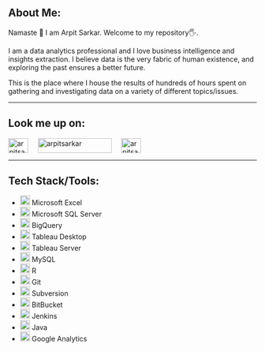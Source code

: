 <h2>About Me:</h2>

Namaste 🙏
I am Arpit Sarkar. Welcome to my repository🖐.

I am a data analytics professional and I love business intelligence and insights extraction.
I believe data is the very fabric of human existence, and exploring the past ensures a better future.

This is the place where I house the results of hundreds of hours spent on gathering and investigating data on a variety of different topics/issues.

---------------------------------------------------------------------------------------------------------------------------------------------------

<h2>Look me up on:</h2>

<a href="https://in.linkedin.com/in/arpit-sarkar-79364b196" target="blank"><img align="center" src="https://raw.githubusercontent.com/rahuldkjain/github-profile-readme-generator/master/src/images/icons/Social/linked-in-alt.svg" alt="arpitsarkar" height="30" width="40" /></a>
&nbsp;&nbsp;&nbsp;
<a href="https://public.tableau.com/app/profile/arpit.sarkar" target="blank"><img align="center" src="https://user-images.githubusercontent.com/100153057/155880992-4956eba8-3d02-44c1-9ff7-38325bc13bbf.png" alt="arpitsarkar" height="30" width="150" /></a>
&nbsp;&nbsp;&nbsp;
<a href="https://www.hackerrank.com/infernoblastsoff?hr_r=1" target="blank"><img align="center" src="https://raw.githubusercontent.com/rahuldkjain/github-profile-readme-generator/master/src/images/icons/Social/hackerrank.svg" alt="arpitsarkar" height="30" width="40" /></a>

---------------------------------------------------------------------------------------------------------------------------------------------------

<h2>Tech Stack/Tools:</h2>


- <img src="https://icons.iconarchive.com/icons/carlosjj/microsoft-office-2013/256/Excel-icon.png" width="20" height="20"> Microsoft Excel
- <img src="https://img.icons8.com/color/452/microsoft-sql-server.png" width="20" height="20"> Microsoft SQL Server
- <img src="https://www.clipartmax.com/png/full/200-2001825_bigquery-analytics-data-warehouse-google-cloud-big-query-icon.png" width="20" height="20"> BigQuery
- <img src="https://cdn.worldvectorlogo.com/logos/tableau-software.svg" width="20" height="20"> Tableau Desktop
- <img src="https://cdn.worldvectorlogo.com/logos/tableau-software.svg" width="20" height="20"> Tableau Server
- <img src="https://cdn-icons-png.flaticon.com/512/5968/5968313.png" width="20" height="20"> MySQL
- <img src="https://institute-and-faculty-of-actuaries.github.io/mlr-blog/post/intro-to-r/featured_hu0d3780a12abcebf2526a890a86d0f3ba_48148_720x0_resize_lanczos_2.png" width="20" height="20"> R
- <img src="https://upload.wikimedia.org/wikipedia/commons/3/3f/Git_icon.svg" width="20" height="20"> Git
- <img src="https://upload.wikimedia.org/wikipedia/commons/2/22/Apache_Subversion_logo.svg" width="20" height="20"> Subversion
- <img src="https://cdn.worldvectorlogo.com/logos/bitbucket-icon.svg" width="20" height="20"> BitBucket
- <img src="https://www.jenkins.io/images/logos/jenkins/jenkins.svg" width="20" height="20"> Jenkins
- <img src="https://cdn.icon-icons.com/icons2/2415/PNG/512/java_original_wordmark_logo_icon_146459.png" width="20" height="20"> Java
- <img src="https://symbols.getvecta.com/stencil_82/29_google-analytics-iconold.0173c9e62f.svg" width="20" height="20"> Google Analytics




<!--

<h2>Example of code</h2>

<pre>
    <div class="container">
        <div class="block two first">
            <h3>Your title</h3>
            <div class="wrap">
                //Your content
            </div>
        </div>
    </div>
</pre> -->
